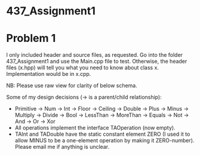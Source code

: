 # 437_Assignment1

# Problem 1
I only included header and source files, as requested. Go into the folder 437_Assignment1 and use the Main.cpp file to test.
Otherwise, the header files (x.hpp) will tell you what you need to know about class x. Implementation would be in x.cpp.

NB: Please use raw view for clarity of below schema.

Some of my design decisions (-> is a parent/child relationship):
* Primitive ->  Num   ->  Int       -> Floor
                                    -> Ceiling
                      ->  Double
                      ->  Plus
                      ->  Minus
                      ->  Multiply
                      ->  Divide
            ->  Bool  ->  LessThan
                      ->  MoreThan
                      ->  Equals
                      ->  Not
                      ->  And
                      ->  Or
                      ->  Xor
* All operations implement the interface TAOperation (now empty).
* TAInt and TADouble have the static constant element ZERO (I used it to allow MINUS to be a one-element operation by making it ZERO-number).
Please email me if anything is unclear.
